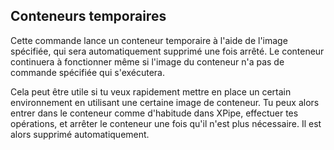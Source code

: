 ## Conteneurs temporaires

Cette commande lance un conteneur temporaire à l'aide de l'image spécifiée, qui sera automatiquement supprimé une fois arrêté. Le conteneur continuera à fonctionner même si l'image du conteneur n'a pas de commande spécifiée qui s'exécutera.

Cela peut être utile si tu veux rapidement mettre en place un certain environnement en utilisant une certaine image de conteneur. Tu peux alors entrer dans le conteneur comme d'habitude dans XPipe, effectuer tes opérations, et arrêter le conteneur une fois qu'il n'est plus nécessaire. Il est alors supprimé automatiquement.